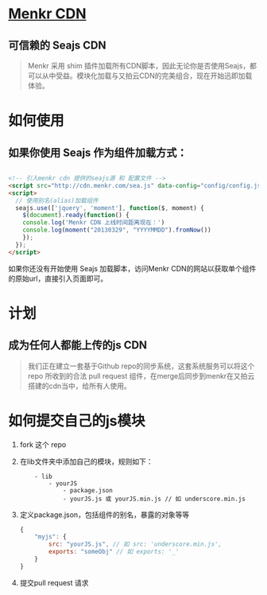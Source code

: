 [Menkr CDN](http://cdn.menkr.com/index.html)
================

## 可信赖的 Seajs CDN

> Menkr 采用 shim 插件加载所有CDN脚本，因此无论你是否使用Seajs，都可以从中受益。模块化加载与又拍云CDN的完美组合，现在开始迅即加载体验。

如何使用
================

## 如果你使用 Seajs 作为组件加载方式：

```html

<!-- 引入menkr cdn 提供的seajs源 和 配置文件 -->
<script src="http://cdn.menkr.com/sea.js" data-config="config/config.js" charset="utf-8"></script>
<script>
  // 使用别名(alias)加载组件
  seajs.use(['jquery', 'moment'], function($, moment) {
    $(document).ready(function() {
  	console.log('Menkr CDN 上线时间距离现在：')
  	console.log(moment("20130329", "YYYYMMDD").fromNow())
    });
  });
</script>
```

如果你还没有开始使用 Seajs 加载脚本，访问Menkr CDN的网站以获取单个组件的原始url，直接引入页面即可。

计划
================

## 成为任何人都能上传的js CDN

> 我们正在建立一套基于Github repo的同步系统，这套系统服务可以将这个repo 所收到的合法 pull request 组件，在merge后同步到menkr在又拍云搭建的cdn当中，给所有人使用。

如何提交自己的js模块
================

1. fork 这个 repo
2. 在lib文件夹中添加自己的模块，规则如下：
	
	```
		- lib
			- yourJS
				- package.json
				- yourJS.js 或 yourJS.min.js // 如 underscore.min.js
	```

3. 定义package.json，包括组件的别名，暴露的对象等等
	
	```javascript
	{
		"myjs": {
			src: "yourJS.js", // 如 src: 'underscore.min.js',
			exports: "someObj" // 如 exports: '_'
		}
	}
	```

4. 提交pull request 请求